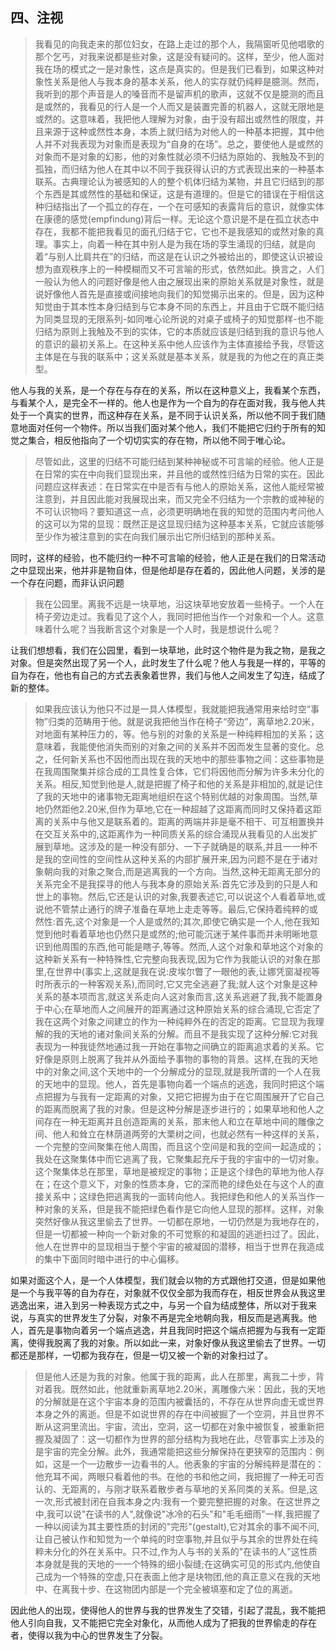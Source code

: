 <h2>四、注视</h2><blockquote data-pid="IgxR901N">我看见的向我走来的那位妇女，在路上走过的那个人，我隔窗听见他唱歌的那个乞丐，对我来说都是些对象，这是没有疑问的。这样，至少，他人面对我在场的模式之一是对象性，这点是真实的。但是我们已看到，如果这种对象性关系是他人与我本身的基本关系，他人的实存就仍纯粹是臆测。然而，我听到的那个声音是人的嗓音而不是留声机的歌声，这就不仅是臆测的而且是或然的，我看见的行人是一个人而又是装置完善的机器人，这就无限地是或然的。这意味着，我把他人理解为对象，由于没有超出或然性的限度，并且来源于这种或然性本身，本质上就归结为对他人的一种基本把握，其中他人并不对我表现为对象而是表现为“自身的在场”。总之，要使他人是或然的对象而不是对象的幻影，他的对象性就必须不归结为原始的、我触及不到的孤独，而归结为他人在其中以不同于我获得认识的方式表现出来的一种基本联系。古典理论认为被感知的人的整个机体归结为某物，并且它归结到的那个东西是其或然性的基础和保证，这是有道理的。但是它的错误在于相信这种归结指出了一个孤立的存在，一个在可感知的表露背后的意识，就像实体在康德的感觉(empfindung)背后一样。无论这个意识是不是在孤立状态中存在，我都不能把我看见的面孔归结于它，它也不是我感知的或然对象的真理。事实上，向着一种在其中别人是为我在场的孪生涌现的归结，就是向着“与别人比肩共在”的归结，而这是在认识之外被给出的，即使这认识被设想为直观秩序上的一种模糊而又不可言喻的形式，依然如此。换言之，人们一般认为他人的问题好像是他人由之展现出来的原始关系就是对象性，就是说好像他人首先是直接或间接地向我们的知觉揭示出来的。但是，因为这种知觉由于其本性本身归结到与它本身不同的东西上，并且由于它既不能归结为同类显现的无限系列-如同唯心论所说的对桌子或椅子的知觉那样-也不能归结为原则上我触及不到的实体，它的本质就应该是归结到我的意识与他人的意识的最初关系上。在这种关系中他人应该作为主体直接给予我，尽管这主体是在与我的联系中；这关系就是基本关系，就是我的为他之在的真正类型。</blockquote><p data-pid="Q2h92ox-">他人与我的关系，是一个存在与存在的关系，所以在这种意义上，我看某个东西，与看某个人，是完全不一样的。他人也是作为一个自为的存在面对我，我与他人共处于一个真实的世界，而这种存在关系，是不同于认识关系，所以他不同于我们随意地面对任何一个物件。所以当我们面对某个他人，我们不能把它归约于所有的知觉之集合，相反他指向了一个切切实实的存在物，所以他不同于唯心论。</p><blockquote data-pid="gt_DBKdX">尽管如此，这里的归结不可能归结到某种神秘或不可言喻的经验。他人正是在日常的实在中向我们显现出来，并且他的或然性归结为日常的实在。因此问题应这样表述：在日常实在中是否有与他人的原始关系，这他人能经常被注意到，并且因此能对我展现出来，而又完全不归结为一个宗教的或神秘的不可认识物吗？要知道这一点，必须更明确地在我的知觉的范围内考问他人的这可以为常的显现：既然正是这显现归结为这种基本关系，它就应该能够至少作为被注意到的实在向我们展示出它所归结到的那种关系。</blockquote><p data-pid="fMy_LZaD">同时，这样的经验，也不能归约一种不可言喻的经验，他人正是在我们的日常活动之中显现出来，他并非是物自体，但是他却是存在着的，因此他人问题，关涉的是一个存在问题，而非认识问题</p><blockquote data-pid="Ubj9PSPL">我在公园里。离我不远是一块草地，沿这块草地安放着一些椅子。一个人在椅子旁边走过。我看见了这个人，我同时把他当作一个对象和一个人。这意味着什么呢？当我断言这个对象是一个人时，我是想说什么呢？</blockquote><p data-pid="9rxDbVkz">让我们想想看，我们在公园里，看到一块草地，此时这个物件是为我之物，是我之对象。但是突然出现了另一个人，此时发生了什么呢？他人与我是一样的，平等的自为存在，他也有自己的方式去表象着世界，我们与他人之间发生了勾连，结成了新的整体。</p><blockquote data-pid="faYji2rI">如果我应该认为他只不过是一具人体模型，我就能把我通常用来给时空“事物”归类的范畴用于他。就是说我把他当作在椅子“旁边”，离草地2.20米，对地面有某种压力的，等。他与别的对象的关系是一种纯粹相加的关系；这意味着，我能使他消失而别的对象之间的关系并不因而发生显著的变化。总之，任何新关系也不因他而出现在我的天地中的那些事物之间：这些事物是在我周围聚集并综合成的工具性复合体，它们将因他而分解为许多未分化的关系。相反,知觉到他是人,就是把握了椅子和他的关系是非相加的,就是记住了我的天地中的诸事物无距离地组织在这个特别优越的对象周围。当然,草地仍然距他2.20米,但作为草地,它在一种超越了这距离而同时又保持着这距离的关系中与他又是联系着的。距离的两端并非是毫不相干、可互相置换并在交互关系中的,这距离作为一种同质关系的综合涌现从我看见的人出发扩展到草地。这涉及的是一种没有部分、一下子就确是的联系,并且一一种不是我的空间性的空间性从这种关系的内部扩展开来,因为问题不是在于诸对象朝向我的对象之聚合,而是逃离我的一个方向。当然,这种无距离无部分的关系完全不是我探寻的他人与我本身的原始关系:首先它涉及到的只是人和世上的事物。然后,它还是认识的对象,我要表述它,可以说这个人看着草地,或说他不管禁止通行的牌子准备在草地上走走等等。最后,它保持着纯粹的或然性:首先,这个对象是一个人是或然的;其次,即使它确实是一个人,他在我知觉到他时看着草地也仍然只是或然的;他可能沉迷于某件事而并未明晰地意识到他周围的东西,他可能是瞎子,等等。然而,人这个对象和草地这个对象的这种新关系有一种特殊性,它完整向我表现,因为它作为我能认识的对象在那里,在世界中(事实上,这就是我在说:皮埃尔瞥了一眼他的表,让娜凭窗凝视等时所表示的一种客观关系),而同时,它又完全逃避了我;就人这个对象是这种关系的基本项而言,就这关系走向人这对象而言,这关系逃避了我,我不能置身于中心;在草地而人之间展开的距离通过这种原始关系的综合涌现,它否定了我在这两个对象之间建立的作为一种纯粹外在的否定的距离。它显现为我理解的我的天地的诸对象间关系的分解。而且不是我实现了这种分解:它对我表现为一种我徒然地通过我一开始在事物之间确立的距离追求着的关系。它好像是原则上脱离了我并从外面给予事物的事物的背景。这样,在我的天地中的对象之间,这个天地中的一个分解成分的显现,就是我所谓的一个人在我的天地中的显现。他人，首先是事物向着一个端点的逃逸，我同时把这个端点把握为与我有一定距离的对象，又把它把握为由于在它周围展开了它自己的距离而脱离了我的对象。但是这种分解是逐步进行的；如果草地和他人之间存在一种无距离并且创造距离的关系，那末他人和立在草地中间的雕像之间、他人和耸立在林荫道两旁的大栗树之间，也就必然有一种这样的关系，一个完整的空间聚集在他人周围，而且这个空间是和我的空间一起造成的；我处在这聚集体中而它逃离了我，它聚集起充斥于我的宇宙中的一切对象。这个聚集体总在那里，草地是被规定的事物；正是这个绿色的草地为他人存在；在这个意义下，对象的性质本身，它的深而艳的绿色处在与这个人的直接关系中；这绿色把逃离我的一面转向他人。我把绿色和他人的关系当作一种对象的关系，但是我不能把绿色看作是它向他人显现的那样。这样，对象突然好像从我这里偷去了世界。一切都在原地，一切仍然是为我地存在的，但是一切都被一种向一个新对象的不可觉察的和凝固的逃逝扫过了。因此，他人在世界中的显现相当于整个宇宙的被凝固的潜移，相当于世界在我造成的集中下面同时暗中进行的中心偏移。</blockquote><p data-pid="3n-Y_Ax8">如果对面这个人，是一个人体模型，我们就会以物的方式跟他打交道，但是如果他是一个与我平等的自为存在，对象就不仅仅全部为我而存在，相反世界会从我这里逃逸出来，进入到另一种表现方式之中，与另一个自为结成整体，所以对于我来说，与真实的世界发生了分裂，对象不再是完全地朝向我，相反而是逃离我。他人，首先是事物向着另一个端点逃逸，并且我同时把这个端点把握为与我有一定距离，使得我脱离了我的对象。所以如此一来，对象好像从我这里偷去了世界。一切都还是那样，一切都为我存在，但是一切又被一个新的对象扫过了。</p><blockquote data-pid="Wk_dKiMv">但是他人还是为我的对象。他属于我的距离，此人在那里，离我二十步，背对着我。既然如此，他就重新离草地2.20米，离雕像六米：因此，我的天地的分解就是在这个宇宙本身的范围内被囊括的，不存在从世界向虚无或世界本身之外的离逝。但是不如说世界的存在中间被掘了一个空洞，并且世界不断从这洞里流出。宇宙，流出，空洞，这一切都在对象中被恢复，被重新把握及凝固了：这一切都作为世界的部分结构为我地在此，尽管事实上涉及的是宇宙的完全分解。此外，我通常能把这些分解保持在更狭窄的范围内：例如，这是一个一边散步一边看书的人。他表象的宇宙的分解纯粹是潜在的：他充耳不闻，两眼只看着他的书。在他的书和他之间，我把握了一种无可否认的、无距离的，与刚才联系着散步者与草地的关系同类的关系。但是,这一次,形式被封闭在自我本身之内:我有一个要完整把握的对象。在这世界之中,我可以说"在读书的人",就像说"冰冷的石头"和"毛毛细雨"一样,我把握了一种以阅读为其主要性质的封闭的"完形"(gestalt),它对其余的事不闻不问,让自己被认作和知觉为一个单纯的时空事物,并且似乎与其余的世界处在纯粹未分化的外在关系中。只不过,作为人与书的关系的"在读书的人"这性质本身就是我的天地的一一个特殊的细小裂缝;在这确实可见的形式内,他使自己成为一个特殊的空虚,只在表面上他才是块物团,他的真正意义在我的天地中、在离我十步、在这物团内部是一个完全被填塞和定了位的离逝。</blockquote><p data-pid="bL4ZAdt2">因此他人的出现，使得他人的世界与我的世界发生了交错，引起了混乱，我不能把他人引向自我，又不能把它完全对象化，从而他人成为了把我的世界偷走的存在者，使得以我为中心的世界发生了分裂。</p><p></p>
